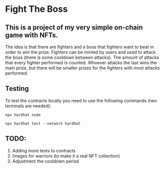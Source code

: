 # Fight The Boss

## This is a project of my very simple on-chain game with NFTs.

The idea is that there are fighters and a boss that fighters want to beat in order to win the prize. 
Fighters can be minted by users and used to attack the boss (there is some cooldown between attacks).
The amount of attacks that every fighter performed is counted.
Whoever attacks the last wins the main prize, but there will be smaller prizes for the fighters with most attacks performed.

## Testing 
To test the contracts locally you need to use the following commands (two terminals are needed):
```
npx hardhat node

npx hardhat test --network hardhat
```

## TODO:
1. Adding more tests to contracts
2. Images for warriors (to make it a real NFT collection)
3. Adjustment the cooldown period